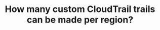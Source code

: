 ---
layout: all-exams
title: "How many custom CloudTrail trails can be made per region?"
blurb: "You can create up to 5 custom AWS CloudTrail trails per region. From the docs For example, a security administrator can create a trail that applies t"
quid: 43
---